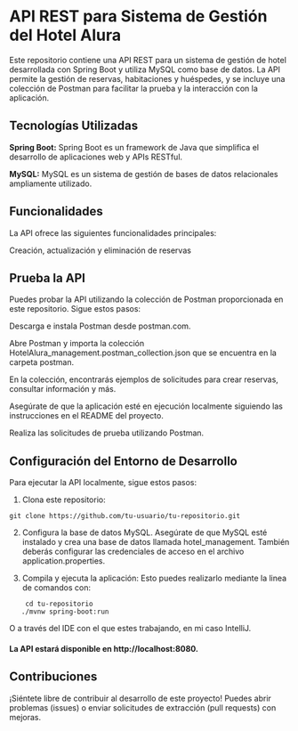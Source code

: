 # API REST para Sistema de Gestión del Hotel Alura

Este repositorio contiene una API REST para un sistema de gestión de hotel desarrollada con Spring Boot y utiliza MySQL como base de datos. La API permite la gestión de reservas, habitaciones y huéspedes, y se incluye una colección de Postman para facilitar la prueba y la interacción con la aplicación.

## Tecnologías Utilizadas
**Spring Boot:** Spring Boot es un framework de Java que simplifica el desarrollo de aplicaciones web y APIs RESTful.

**MySQL:** MySQL es un sistema de gestión de bases de datos relacionales ampliamente utilizado.

## Funcionalidades
La API ofrece las siguientes funcionalidades principales:

Creación, actualización y eliminación de reservas

## Prueba la API
Puedes probar la API utilizando la colección de Postman proporcionada en este repositorio. Sigue estos pasos:

Descarga e instala Postman desde postman.com.

Abre Postman y importa la colección HotelAlura_management.postman_collection.json que se encuentra en la carpeta postman.

En la colección, encontrarás ejemplos de solicitudes para crear reservas, consultar información y más.

Asegúrate de que la aplicación esté en ejecución localmente siguiendo las instrucciones en el README del proyecto.

Realiza las solicitudes de prueba utilizando Postman.

## Configuración del Entorno de Desarrollo
Para ejecutar la API localmente, sigue estos pasos:

1. Clona este repositorio:
```
git clone https://github.com/tu-usuario/tu-repositorio.git 
```
2. Configura la base de datos MySQL. Asegúrate de que MySQL esté instalado y crea una base de datos llamada hotel_management. También deberás configurar las credenciales de acceso en el archivo application.properties.

3. Compila y ejecuta la aplicación:
Esto puedes realizarlo mediante la linea de comandos con:
```   
    cd tu-repositorio
   ./mvnw spring-boot:run
```
O a través del IDE con el que estes trabajando, en mi caso IntelliJ.


#### La API estará disponible en http://localhost:8080.

## Contribuciones
¡Siéntete libre de contribuir al desarrollo de este proyecto! Puedes abrir problemas (issues) o enviar solicitudes de extracción (pull requests) con mejoras.